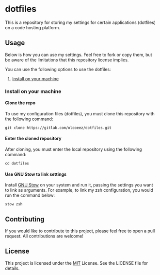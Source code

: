 # dotfiles

This is a repository for storing my settings for certain applications (dotfiles) on a code hosting platform.

## Usage

Below is how you can use my settings. Feel free to fork or copy them, but be aware of the limitations that this repository license implies.

You can use the following options to use the dotfiles:

1. [Install on your machine](#install-on-your-machine)

### Install on your machine

#### Clone the repo

To use my configuration files (dotfiles), you must clone this repository with the following command:

```
git clone https://gitlab.com/olooeez/dotfiles.git
```

#### Enter the cloned repository

After cloning, you must enter the local repository using the following command:

```
cd dotfiles
```

#### Use GNU Stow to link settings

Install [GNU Stow](https://gnu.org/software/stow) on your system and run it, passing the settings you want to link as arguments. For example, to link my zsh configuration, you would run the command below:

```
stow zsh
```

## Contributing

If you would like to contribute to this project, please feel free to open a pull request. All contributions are welcome!

## License

This project is licensed under the [MIT](https://gitlab.com/olooeez/dotfiles/-/blob/main/LICENSE) License. See the LICENSE file for details.
